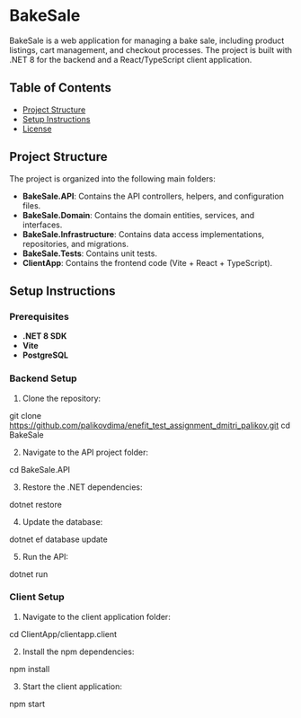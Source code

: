 # BakeSale

BakeSale is a web application for managing a bake sale, including product listings, cart management, and checkout processes. The project is built with .NET 8 for the backend and a React/TypeScript client application.

## Table of Contents

- [Project Structure](#project-structure)
- [Setup Instructions](#setup-instructions)
- [License](#license)

## Project Structure

The project is organized into the following main folders:

- **BakeSale.API**: Contains the API controllers, helpers, and configuration files.
- **BakeSale.Domain**: Contains the domain entities, services, and interfaces.
- **BakeSale.Infrastructure**: Contains data access implementations, repositories, and migrations.
- **BakeSale.Tests**: Contains unit tests.
- **ClientApp**: Contains the frontend code (Vite + React + TypeScript).

## Setup Instructions

### Prerequisites

- **.NET 8 SDK**
- **Vite**
- **PostgreSQL**

### Backend Setup

1. Clone the repository:


git clone https://github.com/palikovdima/enefit_test_assignment_dmitri_palikov.git cd BakeSale


2. Navigate to the API project folder:
   
cd BakeSale.API


3. Restore the .NET dependencies:

dotnet restore


4. Update the database:

dotnet ef database update


5. Run the API:

dotnet run


### Client Setup


1. Navigate to the client application folder:

cd ClientApp/clientapp.client


2. Install the npm dependencies:

npm install


3. Start the client application:

npm start
